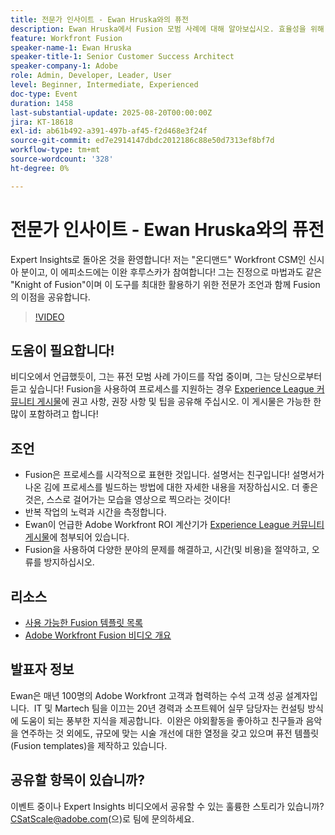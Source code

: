 ```yaml
---
title: 전문가 인사이트 - Ewan Hruska와의 퓨전
description: Ewan Hruska에서 Fusion 모범 사례에 대해 알아보십시오. 효율성을 위해 Adobe Workfront Fusion을 사용하여 워크플로우를 문서화, 최적화 및 확장하는 방법을 알아봅니다.
feature: Workfront Fusion
speaker-name-1: Ewan Hruska
speaker-title-1: Senior Customer Success Architect
speaker-company-1: Adobe
role: Admin, Developer, Leader, User
level: Beginner, Intermediate, Experienced
doc-type: Event
duration: 1458
last-substantial-update: 2025-08-20T00:00:00Z
jira: KT-18618
exl-id: ab61b492-a391-497b-af45-f2d468e3f24f
source-git-commit: ed7e2914147dbdc2012186c88e50d7313ef8bf7d
workflow-type: tm+mt
source-wordcount: '328'
ht-degree: 0%

---
```


# 전문가 인사이트 - Ewan Hruska와의 퓨전

Expert Insights로 돌아온 것을 환영합니다!  저는 &quot;온디맨드&quot; Workfront CSM인 신시아 분이고, 이 에피소드에는 이완 후루스카가 참여합니다! 그는 진정으로 마법과도 같은 &quot;Knight of Fusion&quot;이며 이 도구를 최대한 활용하기 위한 전문가 조언과 함께 Fusion의 이점을 공유합니다.

>[!VIDEO](https://video.tv.adobe.com/v/3469896/?learn=on&enablevpops)

## 도움이 필요합니다!

비디오에서 언급했듯이, 그는 퓨전 모범 사례 가이드를 작업 중이며, 그는 당신으로부터 듣고 싶습니다!  Fusion을 사용하여 프로세스를 지원하는 경우 [Experience League 커뮤니티 게시물](https://experienceleaguecommunities.adobe.com/t5/workfront-discussions/video-february-2024-workfront-expert-insights-fusion-with-ewan/td-p/657114)에 권고 사항, 권장 사항 및 팁을 공유해 주십시오. 이 게시물은 가능한 한 많이 포함하려고 합니다!

## 조언

* Fusion은 프로세스를 시각적으로 표현한 것입니다. 설명서는 친구입니다! 설명서가 나온 김에 프로세스를 빌드하는 방법에 대한 자세한 내용을 저장하십시오.  더 좋은 것은, 스스로 걸어가는 모습을 영상으로 찍으라는 것이다!
* 반복 작업의 노력과 시간을 측정합니다.
* Ewan이 언급한 Adobe Workfront ROI 계산기가 [Experience League 커뮤니티 게시물](https://experienceleaguecommunities.adobe.com/t5/workfront-discussions/video-february-2024-workfront-expert-insights-fusion-with-ewan/td-p/657114)에 첨부되어 있습니다.
* Fusion을 사용하여 다양한 분야의 문제를 해결하고, 시간(및 비용)을 절약하고, 오류를 방지하십시오.

## 리소스

* [사용 가능한 Fusion 템플릿 목록](https://experienceleague.adobe.com/docs/workfront/using/adobe-workfront-fusion/scenarios-in-fusion/fusion-scenario-templates/currently-available-fusion-templates.html?lang=en)
* [Adobe Workfront Fusion 비디오 개요](https://experienceleague.adobe.com/docs/workfront/using/adobe-workfront-fusion/get-started-with-workfront-fusion/fusion-basics-videos.html?lang=en)

## 발표자 정보

Ewan은 매년 100명의 Adobe Workfront 고객과 협력하는 수석 고객 성공 설계자입니다.  IT 및 Martech 팀을 이끄는 20년 경력과 소프트웨어 실무 담당자는 컨설팅 방식에 도움이 되는 풍부한 지식을 제공합니다.  이완은 야외활동을 좋아하고 친구들과 음악을 연주하는 것 외에도, 규모에 맞는 시술 개선에 대한 열정을 갖고 있으며 퓨전 템플릿(Fusion templates)을 제작하고 있습니다.

## 공유할 항목이 있습니까?

이벤트 중이나 Expert Insights 비디오에서 공유할 수 있는 훌륭한 스토리가 있습니까? [CSatScale@adobe.com](mailto:CSatScale@adobe.com)(으)로 팀에 문의하세요.

